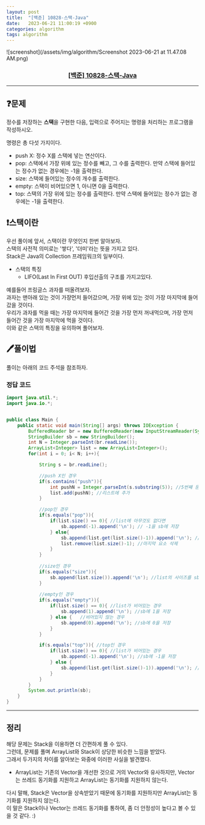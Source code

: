 ```yaml
---
layout: post
title:  "[백준] 10828-스택-Java"
date:   2023-06-21 11:00:19 +0900
categories: algorithm
tags: algorithm
---
```


![screenshot](/assets/img/algorithm/Screenshot 2023-06-21 at 11.47.08 AM.png)
### <center><a href="https://www.acmicpc.net/problem/10828">[백준] 10828-스택-Java</a></center>
---

## ❓문제

정수를 저장하는 **스택**을 구현한 다음, 입력으로 주어지는 명령을 처리하는 프로그램을 작성하시오.<br>

명령은 총 다섯 가지이다.<br>

* push X: 정수 X를 스택에 넣는 연산이다.
* pop: 스택에서 가장 위에 있는 정수를 빼고, 그 수를 출력한다. 만약 스택에 들어있는 정수가 없는 경우에는 -1을 출력한다.
* size: 스택에 들어있는 정수의 개수를 출력한다.
* empty: 스택이 비어있으면 1, 아니면 0을 출력한다.
* top: 스택의 가장 위에 있는 정수를 출력한다. 만약 스택에 들어있는 정수가 없는 경우에는 -1을 출력한다.

## ❗️스택이란

우선 풀이에 앞서, 스택이란 무엇인지 한번 알아보자.<br>
스택의 사전적 의미로는 '쌓다', '더미'라는 뜻을 가지고 있다.<br>
Stack은 Java의 Collection 프레임워크의 일부이다.<br>

* 스택의 특징
  * LIFO(Last In First OUT) 후입선출의 구조를 가지고있다.

예를들어 프링글스 과자를 떠올려보자.<br>
과자는 맨아래 있는 것이 가장먼저 들어갔으며, 가장 위에 있는 것이 가장 마지막에 들어갔을 것이다.<br>
우리가 과자를 먹을 때는 가장 마지막에 들어간 것을 가장 먼저 꺼내먹으며, 가장 먼저 들어간 것을 가장 마지막에 먹을 것이다.<br>
이와 같은 스택의 특징을 유의하며 풀어보자.


## 🖊️풀이법

풀이는 아래의 코드 주석을 참조하자.

### 정답 코드

```java
import java.util.*;
import java.io.*;


public class Main {
    public static void main(String[] args) throws IOException {
        BufferedReader br = new BufferedReader(new InputStreamReader(System.in));
        StringBuilder sb = new StringBuilder();
        int N = Integer.parseInt(br.readLine());
        ArrayList<Integer> list = new ArrayList<Integer>();
        for(int i = 0; i< N; i++){

            String s = br.readLine();

            //push X인 경우
            if(s.contains("push")){
                int pushN = Integer.parseInt(s.substring(5)); //5번째 문자열 부터 숫자가 입력되므로 정수로 변환
                list.add(pushN); //리스트에 추가
            }

            //pop인 경우
            if(s.equals("pop")){
                if(list.size() == 0){ //list에 아무것도 없다면
                    sb.append(-1).append('\n'); // -1을 sb에 저장
                } else{
                    sb.append(list.get(list.size()-1)).append('\n'); //그게 아니라면 list의 마지막 요소를 sb에 저장
                    list.remove(list.size()-1); //마지막 요소 삭제
                }
            }
            
            //size인 경우
            if(s.equals("size")){ 
                sb.append(list.size()).append('\n'); //list의 사이즈를 sb에 저장
            }
            
            //empty인 경우
            if(s.equals("empty")){
                if(list.size() == 0){ //list가 비어있는 경우
                    sb.append(1).append('\n'); //sb에 1을 저장
                } else {   //비어있지 않는 경우
                    sb.append(0).append('\n'); //sb에 0을 저장
                }
            }

            if(s.equals("top")){ //top인 경우
                if(list.size() == 0){ //list가 비어있는 경우
                    sb.append(-1).append('\n'); //sb에 -1을 저장
                } else {
                    sb.append(list.get(list.size()-1)).append('\n'); //마지막 list요소를 sb에 저장
                }
            }
        }
        System.out.println(sb);
    }
}
```

---

## 정리

해당 문제는 Stack을 이용하면 더 간편하게 풀 수 있다.<br>
그런데, 문제를 풀며 ArrayList와 Stack이 상당한 비슷한 느낌을 받았다.<br>
그래서 두가지의 차이를 알아보는 와중에 이러한 사실을 발견했다.<br>

* ArrayList는 기존의 Vector을 개선한 것으로 거의 Vector와 유사하지만, Vector는 쓰레드 동기화를 지원하고 ArrayList는 동기화를 지원하지 않는다.

다시 말해, Stack은 Vector을 상속받았기 때문에 동기화를 지원하지만 ArrayList는 동기화를 지원하지 않는다.<br>
이 말은 Stack이나 Vector는 쓰레드 동기화를 통하여, 좀 더 안정성이 높다고 볼 수 있을 것 같다. :)












